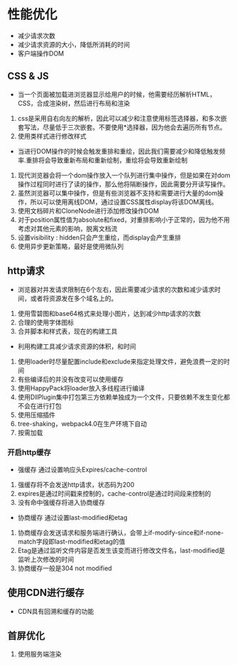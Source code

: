 # 性能优化
- 减少请求次数
- 减少请求资源的大小，降低所消耗的时间
- 客户端操作DOM

## CSS & JS

* 当一个页面被加载进浏览器显示给用户的时候，他需要经历解析HTML，CSS，合成渲染树，然后进行布局和渲染
1. css是采用自右向左的解析，因此可以减少和注意使用标签选择器，和多次嵌套写法，尽量低于三次嵌套。不要使用*选择器，因为他会去遍历所有节点。
2. 使用类样式进行修改样式

* 当进行DOM操作的时候会触发重排和重绘，因此我们需要减少和降低触发频率.重排将会导致重新布局和重新绘制，重绘将会导致重新绘制
1. 现代浏览器会将一个dom操作放入一个队列进行集中操作，但是如果在对dom操作过程同时进行了读的操作，那么他将隔断操作，因此需要分开读写操作。
2. 虽然浏览器可以集中操作，但是有些浏览器不支持和需要进行大量的dom操作，所以可以使用离线DOM，通过设置CSS属性display将该DOM离线。
3. 使用文档碎片和CloneNode进行添加修改操作DOM
4. 对于position属性值为absolute和fixed，对重排影响小于正常的，因为他不用考虑对其他元素的影响，脱离文档流
5. 设置visibility : hidden只会产生重绘，而display会产生重排
6. 使用异步更新策略，最好是使用微队列

## http请求

* 浏览器对并发请求限制在6个左右，因此需要减少请求的次数和减少请求时间，或者将资源发在多个域名上的。
1. 使用雪碧图和base64格式来处理小图片，达到减少http请求的次数
2. 合理的使用字体图标
3. 合并脚本和样式表，现在的构建工具

* 利用构建工具减少请求资源的体积，和时间
1. 使用loader时尽量配置include和exclude来指定处理文件，避免浪费一定的时间
2. 有些编译后的并没有改变可以使用缓存
3. 使用HappyPack将loader放入多线程进行编译
4. 使用DllPlugin集中打包第三方依赖单独成为一个文件，只要依赖不发生变化都不会在进行打包
5. 使用压缩插件
6. tree-shaking，webpack4.0在生产环境下自动
7. 按需加载

### 开启http缓存

* 强缓存 通过设置响应头Expires/cache-control
1. 强缓存将不会发送http请求，状态码为200
2. expires是通过时间戳来控制的，cache-control是通过时间段来控制的
3. 没有命中强缓存将进入协商缓存
* 协商缓存 通过设置last-modified和etag
1. 协商缓存会发送请求和服务端进行确认，会带上if-modify-since和if-none-match字段即last-modified和etag的值
2. Etag是通过监听文件内容是否发生该变而进行修改文件名，last-modified是监听上次修改的时间
3. 协商缓存一般是304 not modified

## 使用CDN进行缓存

* CDN具有回溯和缓存的功能

## 首屏优化

1. 使用服务端渲染



